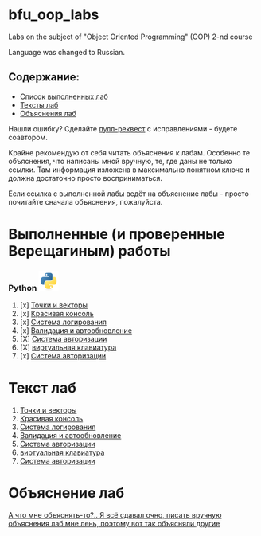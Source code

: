 # bfu_oop_labs
Labs on the subject of "Object Oriented Programming" (OOP) 2-nd course

Language was changed to Russian.

## Содержание:
- [Список выполненных лаб](#Labs-done)
- [Тексты лаб](#Labs-text)
- [Объяснения лаб](#Explanation-labs)


Нашли ошибку? Сделайте [пулл-реквест](https://habr.com/ru/articles/125999/) с исправлениями - будете соавтором.

Крайне рекомендую от себя читать объяснения к лабам. Особенно те объяснения, что написаны мной вручную, те, где даны не только ссылки. Там информация изложена в максимально понятном ключе и должна достаточно просто восприниматься.
 
Если ссылка с выполненной лабы ведёт на объяснение лабы - просто почитайте сначала объяснения, пожалуйста.



<a name="Labs-done">

# Выполненные (и проверенные Верещагиным) работы
</a>
<a name="Labs-done">

### Python <img src="https://github.com/devicons/devicon/blob/master/icons/python/python-original.svg"  title="Python" alt="Python" width="40" height="40"/>&nbsp;
</a>

1. [x] [Точки и векторы](/Labs/Lab1/)
2. [x] [Красивая консоль](/Labs/Lab2/lab2_simple.py)
3. [x] [Система логирования](/Labs/Lab3/Lab3.py)
4. [x] [Валидация и автообновление](/Labs/Lab4/)
5. [X] [Cистема авторизации](/Labs/Lab5/)
6. [X] [виртуальная клавиатура](/Labs/Lab6/)
7. [x] [Cистема авторизации](/Labs/Lab7/)



<a name="Labs-text">

# Текст лаб
</a>

1. [Точки и векторы](/Labs/Lab1/task.md)
2. [Красивая консоль](/Labs/Lab2/task.md)
3. [Система логирования](/Labs/Lab3/task.md)
4. [Валидация и автообновление](/Labs/Lab4/task.md)
5. [Cистема авторизации](/Labs/Lab5/task.md)
6. [виртуальная клавиатура](/Labs/Lab6/task.md)
7. [Cистема авторизации](/Labs/Lab7/task.md)




<a name="Explanation-labs">

# Объяснение лаб
</a>

[А что мне объяснять-то?.. Я всё сдавал очно, писать вручную объяснения лаб мне лень, поэтому вот так объясняли другие](https://drive.google.com/drive/folders/1H_pJxHXPEZq_6ljXvu9HP5HsdRLBEVD8?usp=sharing)
